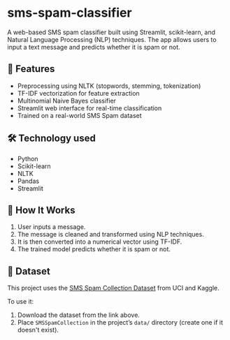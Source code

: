 # sms-spam-classifier
A web-based SMS spam classifier built using Streamlit, scikit-learn, and Natural Language Processing (NLP) techniques. The app allows users to input a text message and predicts whether it is spam or not.
## 🚀 Features
- Preprocessing using NLTK (stopwords, stemming, tokenization)
- TF-IDF vectorization for feature extraction
- Multinomial Naive Bayes classifier
- Streamlit web interface for real-time classification
- Trained on a real-world SMS Spam dataset

## 🛠️ Technology used
- Python
- Scikit-learn
- NLTK
- Pandas
- Streamlit

## 🧠 How It Works
1. User inputs a message.
2. The message is cleaned and transformed using NLP techniques.
3. It is then converted into a numerical vector using TF-IDF.
4. The trained model predicts whether it is spam or not.

## 📄 Dataset

This project uses the [SMS Spam Collection Dataset](https://www.kaggle.com/datasets/uciml/sms-spam-collection-dataset) from UCI and Kaggle.

To use it:
1. Download the dataset from the link above.
2. Place `SMSSpamCollection` in the project’s `data/` directory (create one if it doesn't exist).


